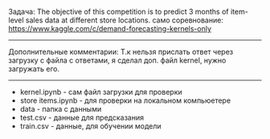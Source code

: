 Задача: The objective of this competition is to predict 3 months of item-level sales data at different store locations.
само соревнование: https://www.kaggle.com/c/demand-forecasting-kernels-only
________________________________________________________________________________
Дополнительные комментарии: Т.к нельзя прислать ответ через загрузку с файла с ответами, я сделал доп. файл kernel, нужно загружать его.
___________________________________________________________________________________

+ kernel.ipynb - сам файл загрузки для проверки
+ store items.ipynb - для проверки на локальном компьюетере
+ data - папка с данными
+ test.csv - данные для предсказания
+ train.csv - данные, для обучении модели
